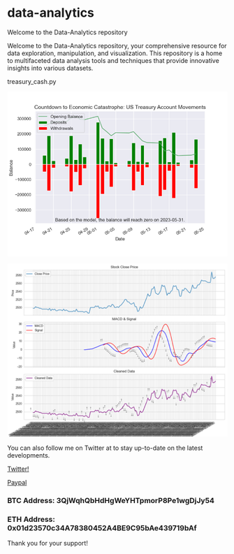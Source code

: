 # data-analytics
Welcome to the Data-Analytics repository

Welcome to the Data-Analytics repository, your comprehensive resource for data exploration, manipulation, and visualization. This repository is a home to multifaceted data analysis tools and techniques that provide innovative insights into various datasets.

treasury_cash.py

![treasury_cash.py](Figure_1.png)


![trade_analysis.py](Figure_2.png)


You can also follow me on Twitter at to stay up-to-date on the latest developments.

[Twitter!]( https://twitter.com/James12396379)

[Paypal](https://www.paypal.com/cgi-bin/webscr?cmd=_s-xclick&hosted_button_id=EV8XUGXX76UXQ&source=url)

### BTC Address: 3QjWqhQbHdHgWeYHTpmorP8Pe1wgDjJy54

### ETH Address: 0x01d23570c34A78380452A4BE9C95bAe439719bAf

Thank you for your support!
